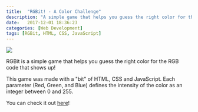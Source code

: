 ```yaml
---
title:  "RGBit! - A Color Challenge"
description: "A simple game that helps you guess the right color for the RGB code that shows up!"
date:   2017-12-01 18:36:23
categories: [Web Development]
tags: [RGBit, HTML, CSS, JavaScript]
---
```

<p><a href="https://www.katefidis.ga/RGBit/"><img src="https://www.katefidis.ga/images/posts/RGBit.png" /></a></p>
<p>RGBit is a simple game that helps you guess the right color for the RGB code that shows up!</p>
<p>This game was made with a "bit" of HTML, CSS and JavaScript. Each parameter (Red, Green, and Blue) defines the intensity of the color as an integer between 0 and 255.</p>
<p>You can check it out <a href="https://www.katefidis.ga/RGBit/">here</a>!</p>

